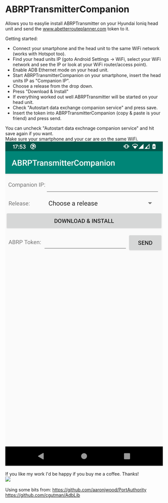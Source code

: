 
# ABRPTransmitterCompanion

Allows you to easylie install ABRPTransmitter on your Hyundai Ioniq head unit and send the www.abetterrouteplanner.com token to it.<br />

Getting started:<br />
* Connect your smartphone and the head unit to the same WiFi network (works with Hotspot too).
* Find your head units IP (goto Android Settings -> WiFi, select your WiFi network and see the IP or look at your WiFi router/access point).
* Enable ADB Ethernet mode on your head unit.
* Start ABRPTransmitterCompanion on your smartphone, insert the head units IP as "Companion IP".
* Choose a release from the drop down.
* Press "Download & Install"
* If everything worked out well ABRPTransmitter will be started on your head unit.
* Check "Autostart data exchange companion service" and press save.
* Insert the token into ABRPTransmitterCompanion (copy & paste is your friend) and press send.

You can uncheck "Autostart data exchnage companion service" and hit save again if you want.
<br />
Make sure your smartphone and your car are on the same WiFi.
![Screenshot](doc/screenshot.png)

If you like my work I'd be happy if you buy me a coffee. Thanks!<br />
[![](https://www.paypalobjects.com/en_US/i/btn/btn_donateCC_LG.gif)](https://www.paypal.com/cgi-bin/webscr?cmd=_s-xclick&hosted_button_id=RT8WTFDGMLFPG)

Using some bits from:
https://github.com/aaronjwood/PortAuthority
https://github.com/cgutman/AdbLib
